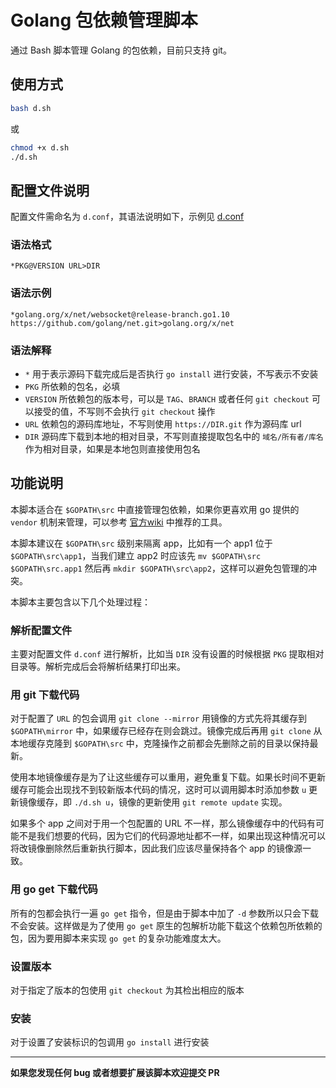 # Golang 包依赖管理脚本

通过 Bash 脚本管理 Golang 的包依赖，目前只支持 git。

## 使用方式

```sh
bash d.sh
```

或

```sh
chmod +x d.sh
./d.sh
```

## 配置文件说明

配置文件需命名为 `d.conf`，其语法说明如下，示例见 [d.conf](d.conf)

### 语法格式
```
*PKG@VERSION URL>DIR
```

### 语法示例
```
*golang.org/x/net/websocket@release-branch.go1.10 https://github.com/golang/net.git>golang.org/x/net
```

### 语法解释
- `*` 用于表示源码下载完成后是否执行 `go install` 进行安装，不写表示不安装
- `PKG` 所依赖的包名，必填
- `VERSION` 所依赖包的版本号，可以是 `TAG`、`BRANCH` 或者任何 `git checkout` 可以接受的值，不写则不会执行 `git checkout` 操作
- `URL` 依赖包的源码库地址，不写则使用 `https://DIR.git` 作为源码库 url
- `DIR` 源码库下载到本地的相对目录，不写则直接提取包名中的 `域名/所有者/库名` 作为相对目录，如果是本地包则直接使用包名

## 功能说明

本脚本适合在 `$GOPATH\src` 中直接管理包依赖，如果你更喜欢用 go 提供的 `vendor` 机制来管理，可以参考 [官方wiki](https://github.com/golang/go/wiki/PackageManagementTools) 中推荐的工具。

本脚本建议在 `$GOPATH\src` 级别来隔离 app，比如有一个 app1 位于 `$GOPATH\src\app1`，当我们建立 app2 时应该先 `mv $GOPATH\src $GOPATH\src.app1` 然后再 `mkdir $GOPATH\src\app2`，这样可以避免包管理的冲突。

本脚本主要包含以下几个处理过程：

### 解析配置文件

主要对配置文件 `d.conf` 进行解析，比如当 `DIR` 没有设置的时候根据 `PKG` 提取相对目录等。解析完成后会将解析结果打印出来。

### 用 git 下载代码

对于配置了 `URL` 的包会调用 `git clone --mirror` 用镜像的方式先将其缓存到 `$GOPATH\mirror` 中，如果缓存已经存在则会跳过。镜像完成后再用 `git clone` 从本地缓存克隆到 `$GOPATH\src` 中，克隆操作之前都会先删除之前的目录以保持最新。

使用本地镜像缓存是为了让这些缓存可以重用，避免重复下载。如果长时间不更新缓存可能会出现找不到较新版本代码的情况，这时可以调用脚本时添加参数 `u` 更新镜像缓存，即 `./d.sh u`，镜像的更新使用 `git remote update` 实现。

如果多个 app 之间对于用一个包配置的 URL 不一样，那么镜像缓存中的代码有可能不是我们想要的代码，因为它们的代码源地址都不一样，如果出现这种情况可以将改镜像删除然后重新执行脚本，因此我们应该尽量保持各个 app 的镜像源一致。

### 用 go get 下载代码

所有的包都会执行一遍 `go get` 指令，但是由于脚本中加了 `-d` 参数所以只会下载不会安装。这样做是为了使用 `go get` 原生的包解析功能下载这个依赖包所依赖的包，因为要用脚本来实现 `go get` 的复杂功能难度太大。

### 设置版本

对于指定了版本的包使用 `git checkout` 为其检出相应的版本

### 安装

对于设置了安装标识的包调用 `go install` 进行安装

-------------

**如果您发现任何 bug 或者想要扩展该脚本欢迎提交 PR**

